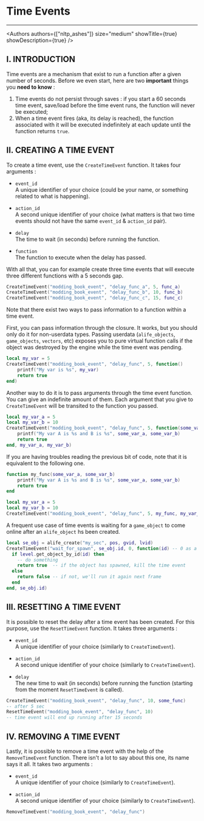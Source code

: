 # Time Events

___

<Authors
  authors={["nltp_ashes"]}
  size="medium"
  showTitle={true}
  showDescription={true}
/>

## I. INTRODUCTION

Time events are a mechanism that exist to run a function after a given number of seconds. Before we even start, here are two **important** things you **need to know** :

1. Time events do not persist through saves : if you start a 60 seconds time event, save/load before the time event runs, the function will never be executed;
2. When a time event fires (aka, its delay is reached), the function associated with it will be executed indefinitely at each update until the function returns `true`.

## II. CREATING A TIME EVENT

To create a time event, use the `CreateTimeEvent` function. It takes four arguments :

- `event_id`  
  A unique identifier of your choice (could be your name, or something related to what is happening).

- `action_id`  
  A second unique identifier of your choice (what matters is that two time events should not have the same `event_id` & `action_id` pair).

- `delay`  
  The time to wait (in seconds) before running the function.

- `function`  
  The function to execute when the delay has passed.

With all that, you can for example create three time events that will execute three different functions with a 5 seconds gap.

```lua
CreateTimeEvent("modding_book_event", "delay_func_a", 5, func_a)
CreateTimeEvent("modding_book_event", "delay_func_b", 10, func_b)
CreateTimeEvent("modding_book_event", "delay_func_c", 15, func_c)
```

Note that there exist two ways to pass information to a function within a time event.

First, you can pass information through the closure. It works, but you should only do it for non-userdata types. Passing userdata (`alife_objects`, `game_objects`, `vectors`, etc) exposes you to pure virtual function calls if the object was destroyed by the engine while the time event was pending.

```lua
local my_var = 5
CreateTimeEvent("modding_book_event", "delay_func", 5, function()
    printf("My var is %s", my_var)
    return true
end)
```

Another way to do it is to pass arguments through the time event function. You can give an indefinite amount of them. Each argument that you give to `CreateTimeEvent` will be transited to the function you passed.

```lua
local my_var_a = 5
local my_var_b = 10
CreateTimeEvent("modding_book_event", "delay_func", 5, function(some_var_a, some_var_b)
    printf("My var A is %s and B is %s", some_var_a, some_var_b)
    return true
end, my_var_a, my_var_b)
```

If you are having troubles reading the previous bit of code, note that it is equivalent to the following one.

```lua
function my_func(some_var_a, some_var_b)
    printf("My var A is %s and B is %s", some_var_a, some_var_b)
    return true
end

local my_var_a = 5
local my_var_b = 10
CreateTimeEvent("modding_book_event", "delay_func", 5, my_func, my_var_a, my_var_b)
```

A frequent use case of time events is waiting for a `game_object` to come online after an `alife_object` hs been created.

```lua
local se_obj = alife_create("my_sec", pos, gvid, lvid)
CreateTimeEvent("wait_for_spawn", se_obj.id, 0, function(id) -- 0 as a delay means it'll be ran on the next frame
  if level.get_object_by_id(id) then
    -- do something
    return true  -- if the object has spawned, kill the time event
  else
    return false -- if not, we'll run it again next frame
  end
end, se_obj.id)
```

## III. RESETTING A TIME EVENT

It is possible to reset the delay after a time event has been created. For this purpose, use the `ResetTimeEvent` function. It takes three arguments :

- `event_id`  
  A unique identifier of your choice (similarly to `CreateTimeEvent`).

- `action_id`  
  A second unique identifier of your choice (similarly to `CreateTimeEvent`).

- `delay`  
  The new time to wait (in seconds) before running the function (starting from the moment `ResetTimeEvent` is called).

```lua
CreateTimeEvent("modding_book_event", "delay_func", 10, some_func)
-- after 5 sec
ResetTimeEvent("modding_book_event", "delay_func", 10)
-- time event will end up running after 15 seconds
```

## IV. REMOVING A TIME EVENT

Lastly, it is possible to remove a time event with the help of the `RemoveTimeEvent` function. There isn't a lot to say about this one, its name says it all. It takes two arguments :

- `event_id`  
  A unique identifier of your choice (similarly to `CreateTimeEvent`).

- `action_id`  
  A second unique identifier of your choice (similarly to `CreateTimeEvent`).

```lua
RemoveTimeEvent("modding_book_event", "delay_func")
```
